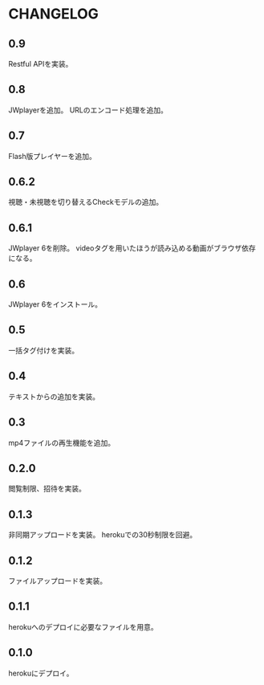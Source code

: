 # CHANGELOG

## 0.9
Restful APIを実装。

## 0.8
JWplayerを追加。
URLのエンコード処理を追加。

## 0.7
Flash版プレイヤーを追加。

## 0.6.2
視聴・未視聴を切り替えるCheckモデルの追加。

## 0.6.1
JWplayer 6を削除。
videoタグを用いたほうが読み込める動画がブラウザ依存になる。

## 0.6
JWplayer 6をインストール。

## 0.5
一括タグ付けを実装。

## 0.4
テキストからの追加を実装。

## 0.3
mp4ファイルの再生機能を追加。

## 0.2.0
閲覧制限、招待を実装。

## 0.1.3
非同期アップロードを実装。
herokuでの30秒制限を回避。

## 0.1.2
ファイルアップロードを実装。

## 0.1.1
herokuへのデプロイに必要なファイルを用意。

## 0.1.0
herokuにデプロイ。
